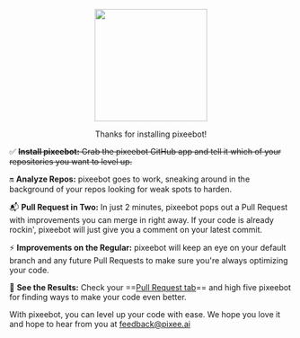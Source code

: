 

<p align="center">
  <img src="/img/0-Icon-Trimmed.png" width="200px" />
</p>

<p align="center" style={{fontSize: '3em', fontWeight: 'bold'}} >Thanks for installing pixeebot!</p>

<span style={{color:#d3d3d3}}>:white_check_mark: <s><b>Install pixeebot:</b> Grab the pixeebot GitHub app and tell it which of your repositories you want to level up.</s></span>

:on: <b>Analyze Repos:</b> pixeebot goes to work, sneaking around in the background of your repos looking for weak spots to harden.

:mailbox_with_mail: <b>Pull Request in Two:</b> In just 2 minutes, pixeebot pops out a Pull Request with improvements you can merge in right away. If your code is already rockin', pixeebot will just give you a comment on your latest commit.

:zap: <b>Improvements on the Regular:</b> pixeebot will keep an eye on your default branch and any future Pull Requests to make sure you're always optimizing your code.

:eyes: <b>See the Results:</b> Check your ==[Pull Request tab](http://www.github.com/pulls)== and high five pixeebot for finding ways to make your code even better.



With pixeebot, you can level up your code with ease. We hope you love it and hope to hear from you at feedback@pixee.ai